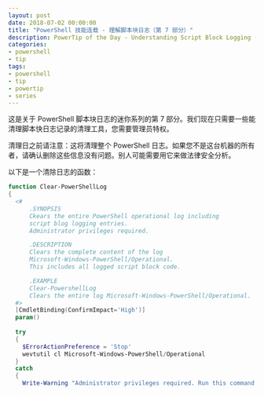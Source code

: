 ```yaml
---
layout: post
date: 2018-07-02 00:00:00
title: "PowerShell 技能连载 - 理解脚本块日志（第 7 部分）"
description: PowerTip of the Day - Understanding Script Block Logging (Part 7)
categories:
- powershell
- tip
tags:
- powershell
- tip
- powertip
- series
---
```

这是关于 PowerShell 脚本块日志的迷你系列的第 7 部分。我们现在只需要一些能清理脚本快日志记录的清理工具，您需要管理员特权。

清理日之前请注意：这将清理整个 PowerShell 日志。如果您不是这台机器的所有者，请确认删除这些信息没有问题。别人可能需要用它来做法律安全分析。

以下是一个清除日志的函数：

```powershell
function Clear-PowerShellLog
{
  <#
      .SYNOPSIS
      Ckears the entire PowerShell operational log including 
      script blog logging entries. 
      Administrator privileges required.

      .DESCRIPTION
      Clears the complete content of the log 
      Microsoft-Windows-PowerShell/Operational. 
      This includes all logged script block code.

      .EXAMPLE
      Clear-PowershellLog
      Clears the entire log Microsoft-Windows-PowerShell/Operational.
  #>
  [CmdletBinding(ConfirmImpact='High')]
  param()
    
  try
  {
    $ErrorActionPreference = 'Stop'
    wevtutil cl Microsoft-Windows-PowerShell/Operational
  }
  catch
  {
    Write-Warning "Administrator privileges required. Run this command from an elevated PowerShell."
```

<!--本文国际来源：[Understanding Script Block Logging (Part 7)](http://community.idera.com/powershell/powertips/b/tips/posts/understanding-script-block-logging-part-7)-->
